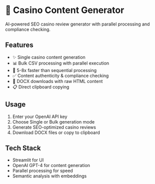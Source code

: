# 🎰 Casino Content Generator

AI-powered SEO casino review generator with parallel processing and compliance checking.

## Features
- ✨ Single casino content generation
- 📊 Bulk CSV processing with parallel execution
- 🚀 5-8x faster than sequential processing
- ✅ Content authenticity & compliance checking
- 📄 DOCX downloads with raw HTML content
- 📋 Direct clipboard copying

## Usage
1. Enter your OpenAI API key
2. Choose Single or Bulk generation mode
3. Generate SEO-optimized casino reviews
4. Download DOCX files or copy to clipboard

## Tech Stack
- Streamlit for UI
- OpenAI GPT-4 for content generation
- Parallel processing for speed
- Semantic analysis with embeddings
